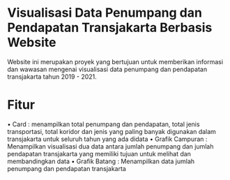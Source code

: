 # Visualisasi Data Penumpang dan Pendapatan Transjakarta Berbasis Website

Website ini merupakan proyek yang bertujuan untuk memberikan informasi dan wawasan mengenai visualisasi data penumpang dan pendapatan transjakarta tahun 2019 - 2021. 

# Fitur 
•	Card : menampilkan total penumpang dan pendapatan, total jenis transportasi, total koridor dan jenis yang paling banyak digunakan dalam transjakarta untuk seluruh tahun yang ada didata
•	Grafik Campuran : Menampilkan visualisasi dua data antara jumlah penumpang dan jumlah pendapatan transjakarta yang memiliki tujuan untuk melihat dan membandingkan data
•	Grafik Batang : Menampilkan data jumlah penumpang dan pendapatan transjakarta
